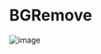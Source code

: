 # BGRemove

![image](https://user-images.githubusercontent.com/84662757/219960427-5e385b2a-2983-484a-8f95-b258d8bcef65.png)
